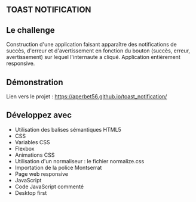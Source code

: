 ## TOAST NOTIFICATION

## Le challenge

Construction d'une application faisant apparaître des notifications de succès, d'erreur et d'avertissement en fonction du bouton (succès, erreur, avertissement) sur lequel l'internaute a cliqué.
Application entièrement responsive.

## Démonstration

Lien vers le projet : https://aperbet56.github.io/toast_notification/

## Développez avec

- Utilisation des balises sémantiques HTML5
- CSS
- Variables CSS
- Flexbox
- Animations CSS
- Utilisation d'un normaliseur : le fichier normalize.css
- Importation de la police Montserrat
- Page web responsive
- JavaScript
- Code JavaScript commenté
- Desktop first
